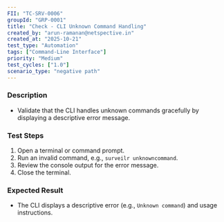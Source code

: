 ```yaml
---
FII: "TC-SRV-0006"
groupId: "GRP-0001"
title: "Check - CLI Unknown Command Handling"
created_by: "arun-ramanan@netspective.in"
created_at: "2025-10-21"
test_type: "Automation"
tags: ["Command-Line Interface"]
priority: "Medium"
test_cycles: ["1.0"]
scenario_type: "negative path"
---
```


### Description

- Validate that the CLI handles unknown commands gracefully by displaying a descriptive error message.

### Test Steps

1. Open a terminal or command prompt.  
2. Run an invalid command, e.g., `surveilr unknowncommand`.  
3. Review the console output for the error message.  
4. Close the terminal.

### Expected Result

- The CLI displays a descriptive error (e.g., `Unknown command`) and usage instructions.  
